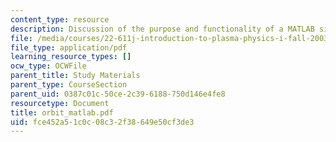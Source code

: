 ```yaml
---
content_type: resource
description: Discussion of the purpose and functionality of a MATLAB simulation.
file: /media/courses/22-611j-introduction-to-plasma-physics-i-fall-2003/fce452a51c0c08c32f38649e50cf3de3_orbit_matlab.pdf
file_type: application/pdf
learning_resource_types: []
ocw_type: OCWFile
parent_title: Study Materials
parent_type: CourseSection
parent_uid: 0387c01c-50ce-2c39-6188-750d146e4fe8
resourcetype: Document
title: orbit_matlab.pdf
uid: fce452a5-1c0c-08c3-2f38-649e50cf3de3
---
```

